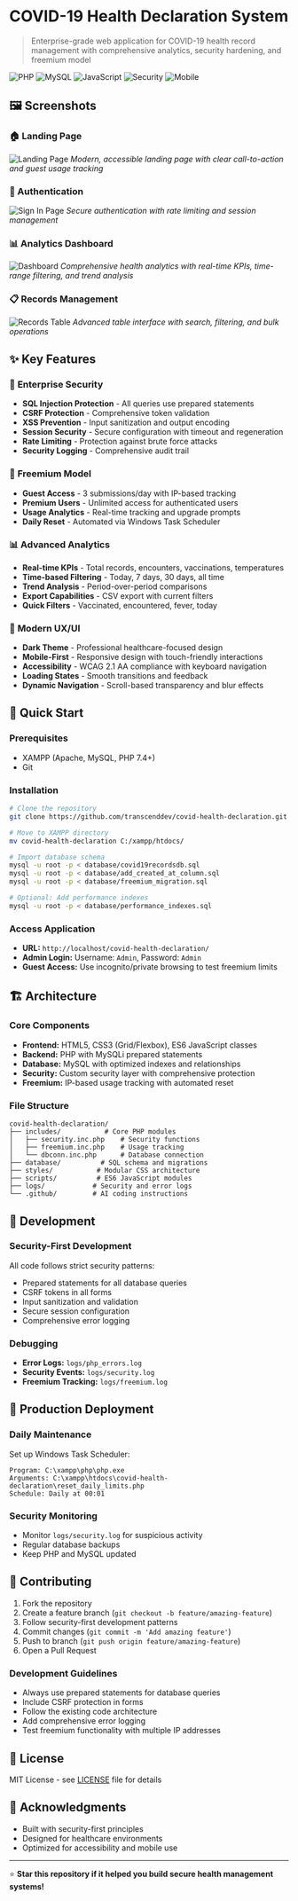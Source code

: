 # COVID-19 Health Declaration System

> Enterprise-grade web application for COVID-19 health record management with comprehensive analytics, security hardening, and freemium model

![PHP](https://img.shields.io/badge/PHP-7.4+-777BB4?style=flat-square&logo=php)
![MySQL](https://img.shields.io/badge/MySQL-8.0+-4479A1?style=flat-square&logo=mysql)
![JavaScript](https://img.shields.io/badge/JavaScript-ES6+-F7DF1E?style=flat-square&logo=javascript)
![Security](https://img.shields.io/badge/Security-Hardened-green?style=flat-square&logo=shield)
![Mobile](https://img.shields.io/badge/Mobile-Responsive-blue?style=flat-square&logo=mobile)

## 🖼️ Screenshots

### 🏠 Landing Page
![Landing Page](assets/images/covid-hero.png)
*Modern, accessible landing page with clear call-to-action and guest usage tracking*

### 🔐 Authentication
![Sign In Page](assets/images/covid-login-register.png)
*Secure authentication with rate limiting and session management*

### 📊 Analytics Dashboard
![Dashboard](assets/images/covid-dashboard.png)
*Comprehensive health analytics with real-time KPIs, time-range filtering, and trend analysis*

### 📋 Records Management
![Records Table](assets/images/covid-table.png)
*Advanced table interface with search, filtering, and bulk operations*

## ✨ Key Features

### 🏢 **Enterprise Security**

- **SQL Injection Protection** - All queries use prepared statements
- **CSRF Protection** - Comprehensive token validation
- **XSS Prevention** - Input sanitization and output encoding
- **Session Security** - Secure configuration with timeout and regeneration
- **Rate Limiting** - Protection against brute force attacks
- **Security Logging** - Comprehensive audit trail

### 💎 **Freemium Model**

- **Guest Access** - 3 submissions/day with IP-based tracking
- **Premium Users** - Unlimited access for authenticated users
- **Usage Analytics** - Real-time tracking and upgrade prompts
- **Daily Reset** - Automated via Windows Task Scheduler

### 📊 **Advanced Analytics**

- **Real-time KPIs** - Total records, encounters, vaccinations, temperatures
- **Time-based Filtering** - Today, 7 days, 30 days, all time
- **Trend Analysis** - Period-over-period comparisons
- **Export Capabilities** - CSV export with current filters
- **Quick Filters** - Vaccinated, encountered, fever, today

### 🎨 **Modern UX/UI**

- **Dark Theme** - Professional healthcare-focused design
- **Mobile-First** - Responsive design with touch-friendly interactions
- **Accessibility** - WCAG 2.1 AA compliance with keyboard navigation
- **Loading States** - Smooth transitions and feedback
- **Dynamic Navigation** - Scroll-based transparency and blur effects

## 🚀 Quick Start

### Prerequisites

- XAMPP (Apache, MySQL, PHP 7.4+)
- Git

### Installation

```bash
# Clone the repository
git clone https://github.com/transcenddev/covid-health-declaration.git

# Move to XAMPP directory
mv covid-health-declaration C:/xampp/htdocs/

# Import database schema
mysql -u root -p < database/covid19recordsdb.sql
mysql -u root -p < database/add_created_at_column.sql
mysql -u root -p < database/freemium_migration.sql

# Optional: Add performance indexes
mysql -u root -p < database/performance_indexes.sql
```

### Access Application

- **URL:** `http://localhost/covid-health-declaration/`
- **Admin Login:** Username: `Admin`, Password: `Admin`
- **Guest Access:** Use incognito/private browsing to test freemium limits

## 🏗️ Architecture

### Core Components

- **Frontend:** HTML5, CSS3 (Grid/Flexbox), ES6 JavaScript classes
- **Backend:** PHP with MySQLi prepared statements
- **Database:** MySQL with optimized indexes and relationships
- **Security:** Custom security layer with comprehensive protection
- **Freemium:** IP-based usage tracking with automated reset

### File Structure

```
covid-health-declaration/
├── includes/           # Core PHP modules
│   ├── security.inc.php    # Security functions
│   ├── freemium.inc.php    # Usage tracking
│   └── dbconn.inc.php      # Database connection
├── database/          # SQL schema and migrations
├── styles/           # Modular CSS architecture
├── scripts/          # ES6 JavaScript modules
├── logs/            # Security and error logs
└── .github/         # AI coding instructions
```

## 🔧 Development

### Security-First Development

All code follows strict security patterns:

- Prepared statements for all database queries
- CSRF tokens in all forms
- Input sanitization and validation
- Secure session configuration
- Comprehensive error logging

### Debugging

- **Error Logs:** `logs/php_errors.log`
- **Security Events:** `logs/security.log`
- **Freemium Tracking:** `logs/freemium.log`

## 🚀 Production Deployment

### Daily Maintenance

Set up Windows Task Scheduler:

```
Program: C:\xampp\php\php.exe
Arguments: C:\xampp\htdocs\covid-health-declaration\reset_daily_limits.php
Schedule: Daily at 00:01
```

### Security Monitoring

- Monitor `logs/security.log` for suspicious activity
- Regular database backups
- Keep PHP and MySQL updated

## 🤝 Contributing

1. Fork the repository
2. Create a feature branch (`git checkout -b feature/amazing-feature`)
3. Follow security-first development patterns
4. Commit changes (`git commit -m 'Add amazing feature'`)
5. Push to branch (`git push origin feature/amazing-feature`)
6. Open a Pull Request

### Development Guidelines

- Always use prepared statements for database queries
- Include CSRF protection in forms
- Follow the existing code architecture
- Add comprehensive error logging
- Test freemium functionality with multiple IP addresses

## 📄 License

MIT License - see [LICENSE](LICENSE) file for details

## 🙏 Acknowledgments

- Built with security-first principles
- Designed for healthcare environments
- Optimized for accessibility and mobile use

---

⭐ **Star this repository if it helped you build secure health management systems!**
